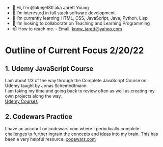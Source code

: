 - 👋 Hi, I’m @bluejet80 aka Jarett Young
- 👀 I’m interested in full stack software development.
- 🌱 I’m currently learning HTML, CSS, JavaScript, Java, Python, Lisp
- 💞️ I’m looking to collaborate on Teaching and Learning Programming
- 📫 How to reach me. -  Email: know_jarett@yahoo.com

# Outline of Current Focus 2/20/22

## 1. Udemy JavaScript Course

I am about 1/3 of the way through the Complete JavaScript Course on Udemy taught by Jonas Schemedtmann.  
I am taking my time and going back to review often as well as creating my own projects along the way.   
[Udemy Courses](https://www.udemy.com/home/my-courses/learning/)

## 2. Codewars Practice

I have an account on codewars.com where I periodically complete challenges to further ingrain the concepts and 
ideas into my brain. This has been a very helpful resource. 
[codewars.com](https://www.codewars.com/dashboard)


<!---
bluejet80/bluejet80 is a ✨ special ✨ repository because its `README.md` (this file) appears on your GitHub profile.
You can click the Preview link to take a look at your changes.
--->
